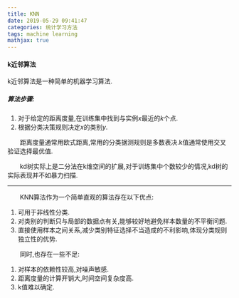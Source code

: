 ```yaml
---
title: KNN
date: 2019-05-29 09:41:47
categories: 统计学习方法
tags: machine learning
mathjax: true
---
```

#### k近邻算法
  
k近邻算法是一种简单的机器学习算法.

##### 算法步骤:
1. 对于给定的距离度量,在训练集中找到与实例$x$最近的$k$个点.
2. 根据分类决策规则决定$x$的类别$y$.

&emsp;&emsp;距离度量通常用欧式距离,常用的分类据测规则是多数表决.k值通常使用交叉验证选择最优值.

&emsp;&emsp;kd树实际上是二分法在k维空间的扩展,对于训练集中个数较少的情况,kd树的实际表现并不如暴力扫描.

<!--more-->

---
&emsp;&emsp;KNN算法作为一个简单直观的算法存在以下优点:
1. 可用于非线性分类.
2. 对类别的判断只与局部的数据点有关,能够较好地避免样本数量的不平衡问题.
3. 直接使用样本之间关系,减少类别特征选择不当造成的不利影响,体现分类规则独立性的优势.

&emsp;&emsp;同时,也存在一些不足:
1. 对样本的依赖性较高,对噪声敏感.
2. 距离度量的计算开销大,时间空间复杂度高.
3. k值难以确定.